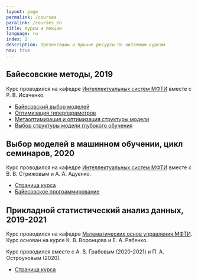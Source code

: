 ```yaml
---
layout: page
permalink: /courses
paralink: /courses_en
title: Курсы и лекции
language: ru
index: 2
description: Презентации и прочие ресурсы по читаемым курсам
nav: true
---
```


## Байесовские методы, 2019
Курс проводился на кафедре [Интеллектуальных систем МФТИ](machinelearning.ru) вместе с Р. В. Исаченко.
* [Байесовский выбор моделей](https://github.com/bahleg/tex_slides/blob/master/sen_20/slides1.pdf)
* [Оптимизация гиперпараметров](https://github.com/bahleg/tex_slides/blob/master/sen_20/slides2_hyper.pdf)
* [Метаоптимизация и оптимизация структуры модели](https://github.com/bahleg/tex_slides/blob/master/sen_20/slides3_meta.pdf)
* [Выбор структуры модели глубокого обучения](https://github.com/bahleg/tex_slides/blob/master/sen_20/slides4_struct.pdf)

## Выбор моделей в машинном обучении, цикл семинаров, 2020
Курс проводился на кафедре [Интеллектуальных систем МФТИ](machinelearning.ru) вместе с В. В. Стрижовым и А. А. Адуенко.
* [Страница курса](http://www.machinelearning.ru/wiki/index.php?title=%D0%92%D1%8B%D0%B1%D0%BE%D1%80_%D0%BC%D0%BE%D0%B4%D0%B5%D0%BB%D0%B5%D0%B9_%D0%B2_%D0%BC%D0%B0%D1%88%D0%B8%D0%BD%D0%BD%D0%BE%D0%BC_%D0%BE%D0%B1%D1%83%D1%87%D0%B5%D0%BD%D0%B8%D0%B8_%28%D1%82%D0%B5%D0%BE%D1%80%D0%B8%D1%8F_%D0%B8_%D0%BF%D1%80%D0%B0%D0%BA%D1%82%D0%B8%D0%BA%D0%B0%2C_%D0%9E.%D0%AE._%D0%91%D0%B0%D1%85%D1%82%D0%B5%D0%B5%D0%B2%2C_%D0%92.%D0%92._%D0%A1%D1%82%D1%80%D0%B8%D0%B6%D0%BE%D0%B2%29/%D0%93%D1%80%D1%83%D0%BF%D0%BF%D0%B0_574%2C_%D0%BE%D1%81%D0%B5%D0%BD%D1%8C_2020)
* [Байесовское программирование](https://github.com/bahleg/tex_slides/blob/master/sen_20/slides_bpl.pdf)

## Прикладной статистический анализ данных, 2019-2021
Курс проводился на кафедре [Математических основ управления МФТИ](https://mipt.ru/education/chairs/math_basic_management/). Курс основан на курсе К. В. Воронцова и Е. А. Рябенко. 

Курс проводился вместе с А. В. Грабовым (2020-2021) и П. А. Остроуховым (2020).

* [Страница курса](https://github.com/Intelligent-Systems-Phystech/psad)

